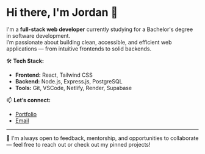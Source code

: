 # Hi there, I'm Jordan 👋

I'm a **full-stack web developer** currently studying for a Bachelor's degree in software development.  
I’m passionate about building clean, accessible, and efficient web applications — from intuitive frontends to solid backends.

🛠 **Tech Stack:**  
- **Frontend:** React, Tailwind CSS
- **Backend:** Node.js, Express.js, PostgreSQL
- **Tools:** Git, VSCode, Netlify, Render, Supabase

📫 **Let’s connect:**  
- [Portfolio](https://jordandonguy.github.io/portfolio)
- [Email](mailto:jordan.donguy@gmail.com)

---

💬 I'm always open to feedback, mentorship, and opportunities to collaborate — feel free to reach out or check out my pinned projects!
